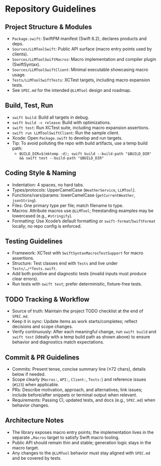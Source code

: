 # Repository Guidelines

## Project Structure & Modules
- `Package.swift`: SwiftPM manifest (Swift 6.2), declares products and deps.
- `Sources/LLMToolSwift`: Public API surface (macro entry points used by clients).
- `Sources/LLMToolSwiftMacros`: Macro implementation and compiler plugin (SwiftSyntax).
- `Sources/LLMToolSwiftClient`: Minimal executable showcasing macro usage.
- `Tests/LLMToolSwiftTests`: XCTest targets, including macro expansion tests.
- See `SPEC.md` for the intended `@LLMTool` design and roadmap.

## Build, Test, Run
- `swift build`: Build all targets in debug.
- `swift build -c release`: Build with optimizations.
- `swift test`: Run XCTest suite, including macro expansion assertions.
- `swift run LLMToolSwiftClient`: Run the sample client.
- Xcode: Open `Package.swift` to develop and run targets.
 - Tip: To avoid polluting the repo with build artifacts, use a temp build path:
   - `BUILD_DIR=$(mktemp -d); swift build --build-path "$BUILD_DIR" && swift test --build-path "$BUILD_DIR"`

## Coding Style & Naming
- Indentation: 4 spaces, no hard tabs.
- Types/protocols: UpperCamelCase (`WeatherService`, `LLMTool`).
- Functions/vars/params: lowerCamelCase (`getCurrentWeather`, `jsonString`).
- Files: One primary type per file; match filename to type.
- Macros: Attribute macros use `@LLMTool`; freestanding examples may be lowercased (e.g., `#stringify`).
- Formatting: Use Xcode’s default formatting or `swift-format`/`SwiftFormat` locally; no repo config is enforced.

## Testing Guidelines
- Framework: XCTest with `SwiftSyntaxMacrosTestSupport` for macro assertions.
- Structure: Test classes end with `Tests` and live under `Tests/…/*Tests.swift`.
- Add both positive and diagnostic tests (invalid inputs must produce clear errors).
- Run tests with `swift test`; prefer deterministic, fixture-free tests.

## TODO Tracking & Workflow
- Source of truth: Maintain the project TODO checklist at the end of `SPEC.md`.
- Keep it in sync: Update items as work starts/completes; reflect decisions and scope changes.
- Verify continuously: After each meaningful change, run `swift build` and `swift test` (ideally with a temp build path as shown above) to ensure behavior and diagnostics match expectations.

## Commit & PR Guidelines
- Commits: Present tense, concise summary line (≤72 chars), details below if needed.
- Scope clearly (`Macros:`, `API:`, `Client:`, `Tests:`) and reference issues (`#123`) when applicable.
- PRs: Describe motivation, approach, and alternatives; link issues; include before/after snippets or terminal output when relevant.
- Requirements: Passing CI, updated tests, and docs (e.g., `SPEC.md`) when behavior changes.

## Architecture Notes
- The library exposes macro entry points; the implementation lives in the separate `…Macros` target to satisfy Swift macro tooling.
- Public API should remain thin and stable; generation logic stays in the macro target.
- Any changes to the `@LLMTool` behavior must stay aligned with `SPEC.md` and be covered by tests.
